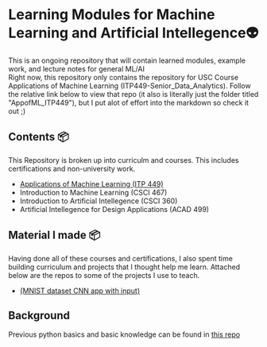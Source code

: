 # Learning Modules for Machine Learning and Artificial Intellegence:alien:
This is an ongoing repository that will contain learned modules, example work, and lecture notes for general ML/AI <br>
Right now, this repository only contains the repository for USC Course Applications of Machine Learning (ITP449-Senior_Data_Analytics). Follow the relative link below to view that repo (it also is literally just the folder titled "AppofML_ITP449"), but I put alot of effort into the markdown so check it out \;)
<br>
## Contents :package:
This Repository is broken up into curriculm and courses. This includes certifications and non-university work.
- [Applications of Machine Learning (ITP 449)](https://github.com/ShantanuJhaveri/LM-Intro_ML/tree/master/AppofML_ITP449)
- Introduction to Machine Learning (CSCI 467)
- Introduction to Artificial Intellegence (CSCI 360)
- Artificial Intellegence for Design Applications (ACAD 499)
## Material I made :package:
Having done all of these courses and certifications, I also spent time building curriculum and projects that I thought help me learn. Attached below are the repos to some of the projects I use to teach.
- [(MNIST dataset CNN app with input)](https://github.com/ShantanuJhaveri/T-MNIST_CNNapp)
## Background 
Previous python basics and basic knowledge can be found in [this repo](https://github.com/ShantanuJhaveri/LM-Python_Basics)
